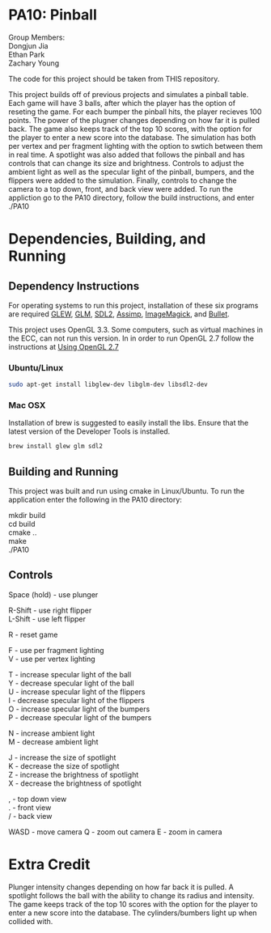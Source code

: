 # PA10: Pinball
Group Members:  
Dongjun Jia  
Ethan Park  
Zachary Young 

The code for this project should be taken from THIS repository. 

This project builds off of previous projects and simulates a pinball table. Each game will have 3 balls, after which the player has the option of reseting the game. For each bumper the pinball hits, the player recieves 100 points. The power of the plugner changes depending on how far it is pulled back. The game also keeps track of the top 10 scores, with the option for the player to enter a new score into the database. The simulation has both per vertex and per fragment lighting with the option to swtich between them in real time. A spotlight was also added that follows the pinball and has controls that can change its size and brightness. Controls to adjust the ambient light as well as the specular light of the pinball, bumpers, and the flippers were added to the simulation. Finally, controls to change the camera to a top down, front, and back view were added. To run the appliction go to the PA10 directory, follow the build instructions, and enter ./PA10

# Dependencies, Building, and Running

## Dependency Instructions
For operating systems to run this project, installation of these six programs are required [GLEW](http://glew.sourceforge.net/), [GLM](http://glm.g-truc.net/0.9.7/index.html), [SDL2](https://wiki.libsdl.org/Tutorials), [Assimp](http://assimp.sourceforge.net/main_downloads.html), [ImageMagick](https://sourceforge.net/projects/imagemagick/), and [Bullet](https://pybullet.org/wordpress/).

This project uses OpenGL 3.3. Some computers, such as virtual machines in the ECC, can not run this version. In in order to run OpenGL 2.7 follow the instructions at [Using OpenGL 2.7](https://github.com/HPC-Vis/computer-graphics/wiki/Using-OpenGL-2.7)

### Ubuntu/Linux
```bash
sudo apt-get install libglew-dev libglm-dev libsdl2-dev
```

### Mac OSX
Installation of brew is suggested to easily install the libs. Ensure that the latest version of the Developer Tools is installed.
```bash
brew install glew glm sdl2
```

## Building and Running
This project was built and run using cmake in Linux/Ubuntu. To run the application enter the following in the PA10 directory:

mkdir build  
cd build  
cmake ..  
make  
./PA10 

## Controls
Space (hold)	- use plunger  

R-Shift	- use right flipper  
L-Shift	- use left flipper  

R	- reset game

F 	- use per fragment lighting  
V 	- use per vertex lighting  

T 	- increase specular light of the ball  
Y 	- decrease specular light of the ball  
U 	- increase specular light of the flippers  
I 	- decrease specular light of the flippers  
O 	- increase specular light of the bumpers  
P 	- decrease specular light of the bumpers  

N 	- increase ambient light  
M 	- decrease ambient light  

J 	- increase the size of spotlight  
K 	- decrease the size of spotlight  
Z 	- increase the brightness of spotlight  
X 	- decrease the brightness of spotlight  

,	- top down view  
.	- front view  
/	- back view  

WASD	- move camera
Q	- zoom out camera
E	- zoom in camera

# Extra Credit
Plunger intensity changes depending on how far back it is pulled. A spotlight follows the ball with the ability to change its radius and intensity. The game keeps track of the top 10 scores with the option for the player to enter a new score into the database. The cylinders/bumbers light up when collided with.

